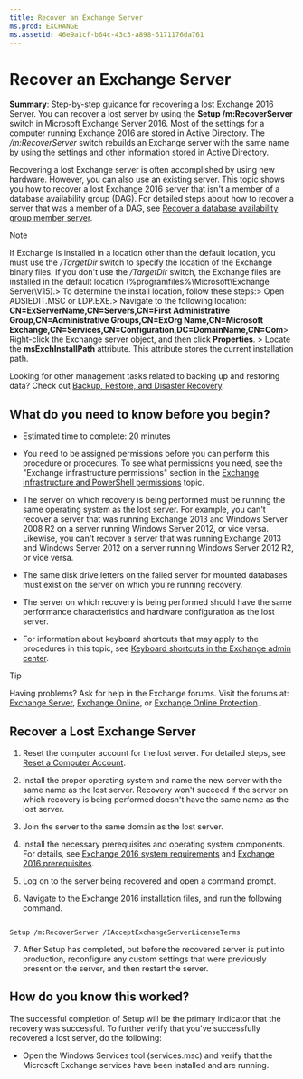 ```yaml
---
title: Recover an Exchange Server
ms.prod: EXCHANGE
ms.assetid: 46e9a1cf-b64c-43c3-a898-6171176da761
---
```



# Recover an Exchange Server
 **Summary**: Step-by-step guidance for recovering a lost Exchange 2016 Server.
You can recover a lost server by using the **Setup /m:RecoverServer** switch in Microsoft Exchange Server 2016. Most of the settings for a computer running Exchange 2016 are stored in Active Directory. The _/m:RecoverServer_ switch rebuilds an Exchange server with the same name by using the settings and other information stored in Active Directory.
  
    
    

Recovering a lost Exchange server is often accomplished by using new hardware. However, you can also use an existing server.
This topic shows you how to recover a lost Exchange 2016 server that isn't a member of a database availability group (DAG). For detailed steps about how to recover a server that was a member of a DAG, see  [Recover a database availability group member server](recover-a-database-availability-group-member-server.md).
  
    
    


> [!NOTE]
>  If Exchange is installed in a location other than the default location, you must use the _/TargetDir_ switch to specify the location of the Exchange binary files. If you don't use the _/TargetDir_ switch, the Exchange files are installed in the default location (%programfiles%\\Microsoft\\Exchange Server\\V15).>  To determine the install location, follow these steps:>  Open ADSIEDIT.MSC or LDP.EXE.>  Navigate to the following location: **CN=ExServerName,CN=Servers,CN=First Administrative Group,CN=Administrative Groups,CN=ExOrg Name,CN=Microsoft Exchange,CN=Services,CN=Configuration,DC=DomainName,CN=Com**>  Right-click the Exchange server object, and then click **Properties**. >  Locate the **msExchInstallPath** attribute. This attribute stores the current installation path.
  
    
    

Looking for other management tasks related to backing up and restoring data? Check out  [Backup, Restore, and Disaster Recovery](http://technet.microsoft.com/library/394fc4ed-fa02-41fa-9159-cc2754ff8875.aspx).
## What do you need to know before you begin?


- Estimated time to complete: 20 minutes
    
  
- You need to be assigned permissions before you can perform this procedure or procedures. To see what permissions you need, see the "Exchange infrastructure permissions" section in the  [Exchange infrastructure and PowerShell permissions](exchange-infrastructure-and-powershell-permissions.md) topic.
    
  
- The server on which recovery is being performed must be running the same operating system as the lost server. For example, you can't recover a server that was running Exchange 2013 and Windows Server 2008 R2 on a server running Windows Server 2012, or vice versa. Likewise, you can't recover a server that was running Exchange 2013 and Windows Server 2012 on a server running Windows Server 2012 R2, or vice versa.
    
  
- The same disk drive letters on the failed server for mounted databases must exist on the server on which you're running recovery.
    
  
- The server on which recovery is being performed should have the same performance characteristics and hardware configuration as the lost server.
    
  
- For information about keyboard shortcuts that may apply to the procedures in this topic, see  [Keyboard shortcuts in the Exchange admin center](keyboard-shortcuts-in-the-exchange-admin-center.md).
    
  

> [!TIP]
> Having problems? Ask for help in the Exchange forums. Visit the forums at:  [Exchange Server](https://go.microsoft.com/fwlink/p/?linkId=60612),  [Exchange Online](https://go.microsoft.com/fwlink/p/?linkId=267542), or  [Exchange Online Protection](https://go.microsoft.com/fwlink/p/?linkId=285351).. 
  
    
    


## Recover a Lost Exchange Server


1. Reset the computer account for the lost server. For detailed steps, see  [Reset a Computer Account](https://go.microsoft.com/fwlink/p/?linkId=165388).
    
  
2. Install the proper operating system and name the new server with the same name as the lost server. Recovery won't succeed if the server on which recovery is being performed doesn't have the same name as the lost server.
    
  
3. Join the server to the same domain as the lost server.
    
  
4. Install the necessary prerequisites and operating system components. For details, see  [Exchange 2016 system requirements](exchange-2016-system-requirements.md) and [Exchange 2016 prerequisites](exchange-2016-prerequisites.md).
    
  
5. Log on to the server being recovered and open a command prompt.
    
  
6. Navigate to the Exchange 2016 installation files, and run the following command.
    
  ```
  
Setup /m:RecoverServer /IAcceptExchangeServerLicenseTerms
  ```

7. After Setup has completed, but before the recovered server is put into production, reconfigure any custom settings that were previously present on the server, and then restart the server.
    
  

## How do you know this worked?

The successful completion of Setup will be the primary indicator that the recovery was successful. To further verify that you've successfully recovered a lost server, do the following:
  
    
    

- Open the Windows Services tool (services.msc) and verify that the Microsoft Exchange services have been installed and are running.
    
  


